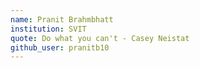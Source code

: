 ```yaml
---
name: Pranit Brahmbhatt 
institution: SVIT
quote: Do what you can't - Casey Neistat
github_user: pranitb10
---
```

